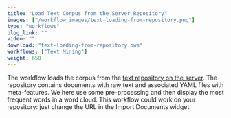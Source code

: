```yaml
---
title: "Load Text Corpus from the Server Repository"
images: ["/workflow_images/text-loading-from-repository.png"]
type: "workflows"
blog_link: ""
video: ""
download: "text-loading-from-repository.ows"
workflows: ["Text Mining"]
weight: 650
---
```


The workflow loads the corpus from the [text repository on the server](http://file.biolab.si/text-semantics/data/predlogi-vladi-1k/). The repository contains documents with raw text and associated YAML files with meta-features. We here use some pre-processing and then display the most frequent words in a word cloud. This workflow could work on your repository: just change the URL in the Import Documents widget.